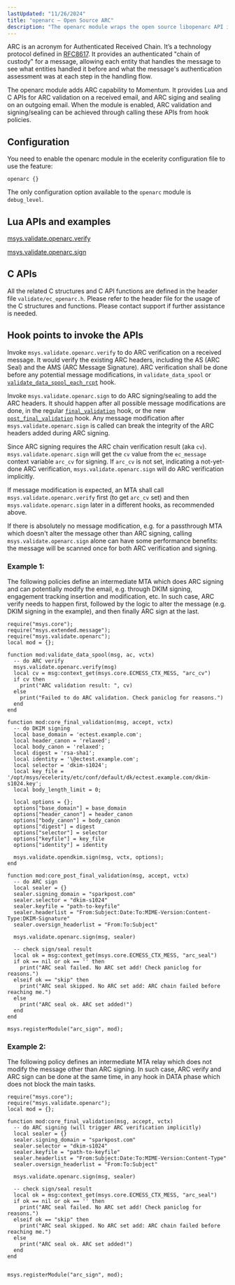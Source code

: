 ```yaml
---
lastUpdated: "11/26/2024"
title: "openarc – Open Source ARC"
description: "The openarc module wraps the open source libopenarc API into Momentum to provide Momentum APIs to do ARC validation verification signature signing and sealing..."
---
```


ARC is an acronym for Authenticated Received Chain. It’s a technology protocol defined in
[RFC8617](https://datatracker.ietf.org/doc/html/rfc8617). It provides an authenticated "chain of
custody" for a message, allowing each entity that handles the message to see what entities handled
it before and what the message's authentication assessment was at each step in the handling flow.

The openarc module adds ARC capability to Momentum. It provides Lua and C APIs for
ARC validation on a received email, and ARC siging and sealing on an outgoing email.
When the module is enabled, ARC validation and signing/sealing can be achieved through calling these APIs from hook policies.


## <a name="modules.openarc.configuration"></a> Configuration

You need to enable the openarc module in the ecelerity configuration file to use the feature:

```
openarc {}
```

The only configuration option available to the `openarc` module is `debug_level`.


## Lua APIs and examples

[msys.validate.openarc.verify](/momentum/4/lua/ref-msys-validate-openarc-verify)

[msys.validate.openarc.sign](/momentum/4/lua/ref-msys-validate-openarc-sign)


## C APIs

All the related C structures and C API functions are defined in the header file
 `validate/ec_openarc.h`. Please refer to the header file for the usage of the C structures and
 functions. Please contact support if further assistance is needed.


## Hook points to invoke the APIs

Invoke `msys.validate.openarc.verify` to do ARC verification on a received message. It would verify
the existing ARC headers, including the AS (ARC Seal) and the AMS (ARC Message Signature). ARC
verification shall be done before any potential message modifications, in `validate_data_spool` or
[`validate_data_spool_each_rcpt`](/momentum/3/3-api/hooks-core-validate-data-spool-each-rcpt) hook.

Invoke `msys.validate.openarc.sign` to do ARC signing/sealing to add the ARC headers. It should
 happen after all possible message modifications are done, in the regular
 [`final_validation`](/momentum/3/3-api/hooks-core-final-validation) hook, or the new
 [`post_final_validation`](/momentum/4/hooks/core-post-final-validation) hook.
 Any message modification after `msys.validate.openarc.sign` is called can break the integrity of
 the ARC headers added during ARC signing.

Since ARC signing requires the ARC chain verification result (aka `cv`). `msys.validate.openarc.sign`
 will get the `cv` value from the `ec_message` context variable `arc_cv` for signing. If `arc_cv` is not
 set, indicating a not-yet-done ARC verification, `msys.validate.openarc.sign` will do ARC verification
 implicitly.

If message modification is expected, an MTA shall call `msys.validate.openarc.verify` first (to get
 `arc_cv` set) and then `msys.validate.openarc.sign` later in a different hooks, as recommended above.

If there is absolutely no message modification, e.g. for a passthrough MTA which doesn't alter the
message other than ARC signing, calling `msys.validate.openarc.sign` alone can have some performance
benefits: the message will be scanned once for both ARC verification and signing.

### Example 1:
The following policies define an intermediate MTA which does ARC signing and can potentially
 modify the email, e.g. through DKIM signing, engagement tracking insertion and modification, etc.
 In such case, ARC verify needs to happen first, followed by the logic to alter the message (e.g.
 DKIM signing in the example), and then finally ARC sign at the last.

```
require("msys.core");
require("msys.extended.message");
require("msys.validate.openarc");
local mod = {};

function mod:validate_data_spool(msg, ac, vctx)
  -- do ARC verify
  msys.validate.openarc.verify(msg)
  local cv = msg:context_get(msys.core.ECMESS_CTX_MESS, "arc_cv")
  if cv then
    print("ARC validation result: ", cv)
  else
    print("Failed to do ARC validation. Check paniclog for reasons.")
  end
end

function mod:core_final_validation(msg, accept, vctx)
  -- do DKIM signing
  local base_domain = 'ectest.example.com';
  local header_canon = 'relaxed';
  local body_canon = 'relaxed';
  local digest = 'rsa-sha1';
  local identity = '\@ectest.example.com';
  local selector = 'dkim-s1024';
  local key_file = '/opt/msys/ecelerity/etc/conf/default/dk/ectest.example.com/dkim-s1024.key';
  local body_length_limit = 0;

  local options = {};
  options["base_domain"] = base_domain
  options["header_canon"] = header_canon
  options["body_canon"] = body_canon
  options["digest"] = digest
  options["selector"] = selector
  options["keyfile"] = key_file
  options["identity"] = identity

  msys.validate.opendkim.sign(msg, vctx, options);
end

function mod:core_post_final_validation(msg, accept, vctx)
  -- do ARC sign
  local sealer = {}
  sealer.signing_domain = "sparkpost.com"
  sealer.selector = "dkim-s1024"
  sealer.keyfile = "path-to-keyfile"
  sealer.headerlist = "From:Subject:Date:To:MIME-Version:Content-Type:DKIM-Signature"
  sealer.oversign_headerlist = "From:To:Subject"

  msys.validate.openarc.sign(msg, sealer)

  -- check sign/seal result
  local ok = msg:context_get(msys.core.ECMESS_CTX_MESS, "arc_seal")
  if ok == nil or ok == '' then
    print("ARC seal failed. No ARC set add! Check paniclog for reasons.")
  elseif ok == "skip" then
  	print("ARC seal skipped. No ARC set add: ARC chain failed before reaching me.")
  else
    print("ARC seal ok. ARC set added!")
  end
end

msys.registerModule("arc_sign", mod);
```

### Example 2:
The following policy defines an intermediate MTA relay which does not modify the message other than ARC signing.
 In such case, ARC verify and ARC sign can be done at the same time, in any hook in DATA phase
 which does not block the main tasks.

```
require("msys.core");
require("msys.validate.openarc");
local mod = {};

function mod:core_final_validation(msg, accept, vctx)
  -- do ARC signing (will trigger ARC verification implicitly)
  local sealer = {}
  sealer.signing_domain = "sparkpost.com"
  sealer.selector = "dkim-s1024"
  sealer.keyfile = "path-to-keyfile"
  sealer.headerlist = "From:Subject:Date:To:MIME-Version:Content-Type"
  sealer.oversign_headerlist = "From:To:Subject"

  msys.validate.openarc.sign(msg, sealer)

  -- check sign/seal result
  local ok = msg:context_get(msys.core.ECMESS_CTX_MESS, "arc_seal")
  if ok == nil or ok == '' then
    print("ARC seal failed. No ARC set add! Check paniclog for reasons.")
  elseif ok == "skip" then
  	print("ARC seal skipped. No ARC set add: ARC chain failed before reaching me.")
  else
    print("ARC seal ok. ARC set added!")
  end
end


msys.registerModule("arc_sign", mod);
```

